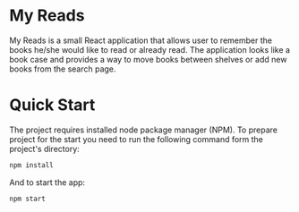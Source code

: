 # My Reads
My Reads is a small React application that allows user to remember the books he/she would like to read or already read. The application looks like a book case and provides a way to move books between shelves or add new books from the search page.

# Quick Start
The project requires installed node package manager (NPM). To prepare project for the start you need to run the following command form the project's directory:

```sh
npm install
```

And to start the app:

```sh
npm start
```